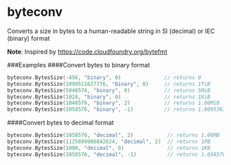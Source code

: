 # byteconv
Converts a size in bytes to a human-readable string in SI (decimal) or IEC (binary) format

**Note**: Inspired by https://code.cloudfoundry.org/bytefmt

###Examples
####Convert bytes to binary format
```go
byteconv.BytesSize(-456, "binary", 0)              // returns 0
byteconv.BytesSize(1099511627776, "binary", 0)     // returns 1TiB
byteconv.BytesSize(5048576, "binary", 0)           // returns 5MiB
byteconv.BytesSize(1024, "binary", 0)              // returns 1KiB
byteconv.BytesSize(1048576, "binary", 2)           // returns 1.00MiB
byteconv.BytesSize(1058576, "binary", -1)          // returns 1.0095367431640625MiB
```

####Convert bytes to decimal format
```go
byteconv.BytesSize(1058576, "decimal", 2)           // returns 1.06MB
byteconv.BytesSize(1125899906842624, "decimal", 2)  // returns 1PB
byteconv.BytesSize(1000, "decimal", 0)              // returns 1KB
byteconv.BytesSize(1058576, "decimal", -1)          // returns 1.058576MB
```